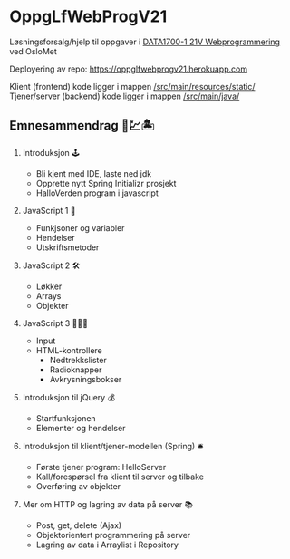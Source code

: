 # OppgLfWebProgV21
Løsningsforsalg/hjelp til oppgaver i [DATA1700-1 21V Webprogrammering](https://student.oslomet.no/studier/-/studieinfo/emne/DATA1700/2020/HØST) ved OsloMet

Deployering av repo: https://oppglfwebprogv21.herokuapp.com

Klient (frontend) kode ligger i mappen [/src/main/resources/static/](https://github.com/erikssommer/OppgLfWebProgV21/tree/master/src/main/resources/static)
<br>
Tjener/server (backend) kode ligger i mappen [/src/main/java/](https://github.com/erikssommer/OppgLfWebProgV21/tree/master/src/main/java)

## Emnesammendrag 📝💹🏝
1. Introduksjon 🕹
    - Bli kjent med IDE, laste ned jdk
    - Opprette nytt Spring Initializr prosjekt
    - HalloVerden program i javascript
   
2. JavaScript 1 📠
    - Funkjsoner og variabler
    - Hendelser
    - Utskriftsmetoder
   
3. JavaScript 2 🛠
    - Løkker
    - Arrays
    - Objekter
   
4. JavaScript 3 👩‍👧‍👦
   - Input
   - HTML-kontrollere
      - Nedtrekkslister
      - Radioknapper
      - Avkrysningsbokser
   
5. Introduksjon til jQuery 💰
   - Startfunksjonen
   - Elementer og hendelser
   
6. Introduksjon til klient/tjener-modellen (Spring) 🛎
   - Første tjener program: HelloServer
   - Kall/forespørsel fra klient til server og tilbake
   - Overføring av objekter
   
7. Mer om HTTP og lagring av data på server 📚
   - Post, get, delete (Ajax)
   - Objektorientert programmering på server
   - Lagring av data i Arraylist i Repository
   
   
